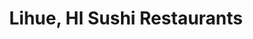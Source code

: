 ---
layout: city
title: Lihue, HI Sushi Restaurants
permalink: /hawaii/lihue/
stateAbbr: HI
stateName: Hawaii
cityName: Lihue

---
